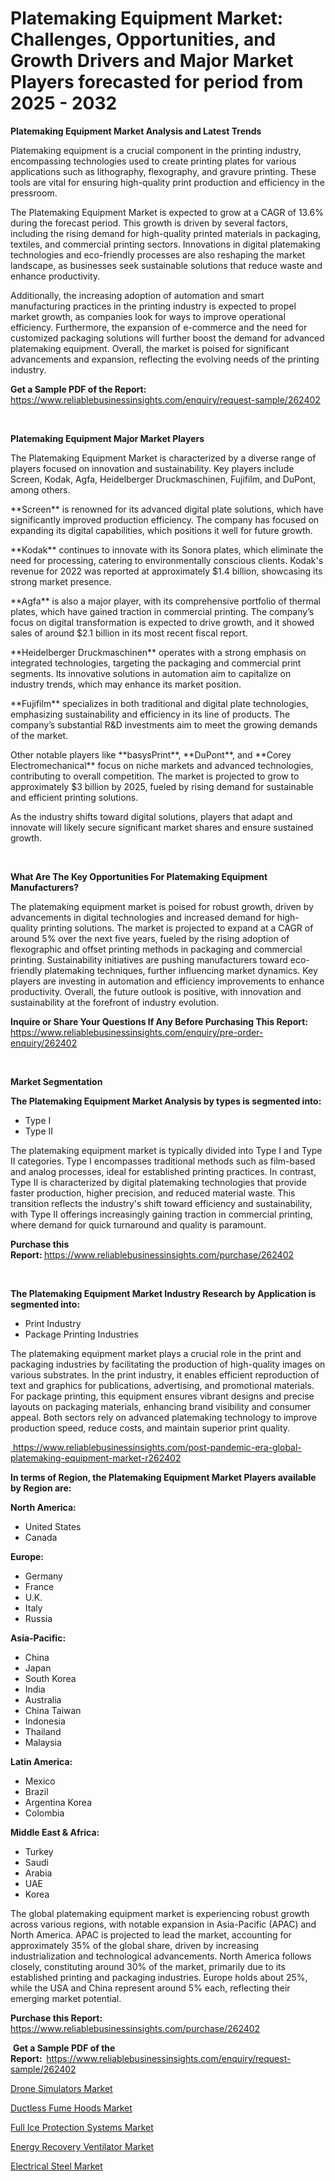 <p><h1>Platemaking Equipment Market: Challenges, Opportunities, and Growth Drivers and Major Market Players forecasted for period from 2025 - 2032</h1></p><p><strong>Platemaking Equipment Market Analysis and Latest Trends</strong></p>
<p><p>Platemaking equipment is a crucial component in the printing industry, encompassing technologies used to create printing plates for various applications such as lithography, flexography, and gravure printing. These tools are vital for ensuring high-quality print production and efficiency in the pressroom. </p><p>The Platemaking Equipment Market is expected to grow at a CAGR of 13.6% during the forecast period. This growth is driven by several factors, including the rising demand for high-quality printed materials in packaging, textiles, and commercial printing sectors. Innovations in digital platemaking technologies and eco-friendly processes are also reshaping the market landscape, as businesses seek sustainable solutions that reduce waste and enhance productivity. </p><p>Additionally, the increasing adoption of automation and smart manufacturing practices in the printing industry is expected to propel market growth, as companies look for ways to improve operational efficiency. Furthermore, the expansion of e-commerce and the need for customized packaging solutions will further boost the demand for advanced platemaking equipment. Overall, the market is poised for significant advancements and expansion, reflecting the evolving needs of the printing industry.</p></p>
<p><strong>Get a Sample PDF of the Report:&nbsp;</strong> <a href="https://www.reliablebusinessinsights.com/enquiry/request-sample/262402?utm_campaign=100&utm_medium=2&utm_source=Github&utm_content=ia&utm_term=30032025&utm_id=platemaking-equipment">https://www.reliablebusinessinsights.com/enquiry/request-sample/262402</a></p>
<p>&nbsp;</p>
<p><strong>Platemaking Equipment Major Market Players</strong></p>
<p><p>The Platemaking Equipment Market is characterized by a diverse range of players focused on innovation and sustainability. Key players include Screen, Kodak, Agfa, Heidelberger Druckmaschinen, Fujifilm, and DuPont, among others. </p><p>**Screen** is renowned for its advanced digital plate solutions, which have significantly improved production efficiency. The company has focused on expanding its digital capabilities, which positions it well for future growth.</p><p>**Kodak** continues to innovate with its Sonora plates, which eliminate the need for processing, catering to environmentally conscious clients. Kodak's revenue for 2022 was reported at approximately $1.4 billion, showcasing its strong market presence.</p><p>**Agfa** is also a major player, with its comprehensive portfolio of thermal plates, which have gained traction in commercial printing. The company’s focus on digital transformation is expected to drive growth, and it showed sales of around $2.1 billion in its most recent fiscal report.</p><p>**Heidelberger Druckmaschinen** operates with a strong emphasis on integrated technologies, targeting the packaging and commercial print segments. Its innovative solutions in automation aim to capitalize on industry trends, which may enhance its market position.</p><p>**Fujifilm** specializes in both traditional and digital plate technologies, emphasizing sustainability and efficiency in its line of products. The company’s substantial R&D investments aim to meet the growing demands of the market.</p><p>Other notable players like **basysPrint**, **DuPont**, and **Corey Electromechanical** focus on niche markets and advanced technologies, contributing to overall competition. The market is projected to grow to approximately $3 billion by 2025, fueled by rising demand for sustainable and efficient printing solutions. </p><p>As the industry shifts toward digital solutions, players that adapt and innovate will likely secure significant market shares and ensure sustained growth.</p></p>
<p>&nbsp;</p>
<p><strong>What Are The Key Opportunities For Platemaking Equipment Manufacturers?</strong></p>
<p><p>The platemaking equipment market is poised for robust growth, driven by advancements in digital technologies and increased demand for high-quality printing solutions. The market is projected to expand at a CAGR of around 5% over the next five years, fueled by the rising adoption of flexographic and offset printing methods in packaging and commercial printing. Sustainability initiatives are pushing manufacturers toward eco-friendly platemaking techniques, further influencing market dynamics. Key players are investing in automation and efficiency improvements to enhance productivity. Overall, the future outlook is positive, with innovation and sustainability at the forefront of industry evolution.</p></p>
<p><strong>Inquire or Share Your Questions If Any Before Purchasing This Report:</strong> <a href="https://www.reliablebusinessinsights.com/enquiry/pre-order-enquiry/262402?utm_campaign=100&utm_medium=2&utm_source=Github&utm_content=ia&utm_term=30032025&utm_id=platemaking-equipment">https://www.reliablebusinessinsights.com/enquiry/pre-order-enquiry/262402</a></p>
<p>&nbsp;</p>
<p><strong>Market Segmentation</strong></p>
<p><strong>The Platemaking Equipment Market Analysis by types is segmented into:</strong></p>
<p><ul><li>Type I</li><li>Type II</li></ul></p>
<p><p>The platemaking equipment market is typically divided into Type I and Type II categories. Type I encompasses traditional methods such as film-based and analog processes, ideal for established printing practices. In contrast, Type II is characterized by digital platemaking technologies that provide faster production, higher precision, and reduced material waste. This transition reflects the industry's shift toward efficiency and sustainability, with Type II offerings increasingly gaining traction in commercial printing, where demand for quick turnaround and quality is paramount.</p></p>
<p><strong>Purchase this Report:&nbsp;</strong><a href="https://www.reliablebusinessinsights.com/purchase/262402?utm_campaign=100&utm_medium=2&utm_source=Github&utm_content=ia&utm_term=30032025&utm_id=platemaking-equipment">https://www.reliablebusinessinsights.com/purchase/262402</a></p>
<p>&nbsp;</p>
<p><strong>The Platemaking Equipment Market Industry Research by Application is segmented into:</strong></p>
<p><ul><li>Print Industry</li><li>Package Printing Industries</li></ul></p>
<p><p>The platemaking equipment market plays a crucial role in the print and packaging industries by facilitating the production of high-quality images on various substrates. In the print industry, it enables efficient reproduction of text and graphics for publications, advertising, and promotional materials. For package printing, this equipment ensures vibrant designs and precise layouts on packaging materials, enhancing brand visibility and consumer appeal. Both sectors rely on advanced platemaking technology to improve production speed, reduce costs, and maintain superior print quality.</p></p>
<p><a href="https://www.reliablebusinessinsights.com/post-pandemic-era-global-platemaking-equipment-market-r262402?utm_campaign=100&utm_medium=2&utm_source=Github&utm_content=ia&utm_term=30032025&utm_id=platemaking-equipment">&nbsp;https://www.reliablebusinessinsights.com/post-pandemic-era-global-platemaking-equipment-market-r262402</a></p>
<p><strong>In terms of Region, the Platemaking Equipment Market Players available by Region are:</strong></p>
<p>
    <p> <strong> North America: </strong>
        <ul>
            <li>United States</li>
            <li>Canada</li>
        </ul>
        </p> 
    <p> <strong> Europe: </strong>
        <ul>
            <li>Germany</li>
            <li>France</li>
            <li>U.K.</li>
            <li>Italy</li>
            <li>Russia</li>
        </ul>
        </p> 
    <p> <strong> Asia-Pacific: </strong>
        <ul>
            <li>China</li>
            <li>Japan</li>
            <li>South Korea</li>
            <li>India</li>
            <li>Australia</li>
            <li>China Taiwan</li>
            <li>Indonesia</li>
            <li>Thailand</li>
            <li>Malaysia</li>
        </ul>
        </p> 
    <p> <strong> Latin America: </strong>
        <ul>
            <li>Mexico</li>
            <li>Brazil</li>
            <li>Argentina Korea</li>
            <li>Colombia</li>
        </ul>
        </p> 
    <p> <strong> Middle East & Africa: </strong>
        <ul>
            <li>Turkey</li>
            <li>Saudi</li>
            <li>Arabia</li>
            <li>UAE</li>
            <li>Korea</li>
        </ul>
    </p>
    </p>
<p><p>The global platemaking equipment market is experiencing robust growth across various regions, with notable expansion in Asia-Pacific (APAC) and North America. APAC is projected to lead the market, accounting for approximately 35% of the global share, driven by increasing industrialization and technological advancements. North America follows closely, constituting around 30% of the market, primarily due to its established printing and packaging industries. Europe holds about 25%, while the USA and China represent around 5% each, reflecting their emerging market potential.</p></p>
<p><strong>Purchase this Report: </strong><a href="https://www.reliablebusinessinsights.com/purchase/262402?utm_campaign=100&utm_medium=2&utm_source=Github&utm_content=ia&utm_term=30032025&utm_id=platemaking-equipment">https://www.reliablebusinessinsights.com/purchase/262402</a></p>
<p>&nbsp;<strong>Get a Sample PDF of the Report:&nbsp;&nbsp;</strong><a href="https://www.reliablebusinessinsights.com/enquiry/request-sample/262402?utm_campaign=100&utm_medium=2&utm_source=Github&utm_content=ia&utm_term=30032025&utm_id=platemaking-equipment">https://www.reliablebusinessinsights.com/enquiry/request-sample/262402</a></p>
<p><strong></strong></p>
<p><p><a href="https://github.com/sternymkere4/Market-Research-Report-List-1/blob/main/drone-simulators-market.md?utm_campaign=100&utm_medium=2&utm_source=Github&utm_content=ia&utm_term=30032025&utm_id=platemaking-equipment">Drone Simulators Market</a></p><p><a href="https://github.com/bauldlimle6h/Market-Research-Report-List-1/blob/main/ductless-fume-hoods-market.md?utm_campaign=100&utm_medium=2&utm_source=Github&utm_content=ia&utm_term=30032025&utm_id=platemaking-equipment">Ductless Fume Hoods Market</a></p><p><a href="https://github.com/makzzochil/Market-Research-Report-List-1/blob/main/full-ice-protection-systems-market.md?utm_campaign=100&utm_medium=2&utm_source=Github&utm_content=ia&utm_term=30032025&utm_id=platemaking-equipment">Full Ice Protection Systems Market</a></p><p><a href="https://github.com/heinslakey2x/Market-Research-Report-List-1/blob/main/energy-recovery-ventilator-market.md?utm_campaign=100&utm_medium=2&utm_source=Github&utm_content=ia&utm_term=30032025&utm_id=platemaking-equipment">Energy Recovery Ventilator Market</a></p><p><a href="https://github.com/buseknoden2b/Market-Research-Report-List-1/blob/main/electrical-steel-market.md?utm_campaign=100&utm_medium=2&utm_source=Github&utm_content=ia&utm_term=30032025&utm_id=platemaking-equipment">Electrical Steel Market</a></p></p>